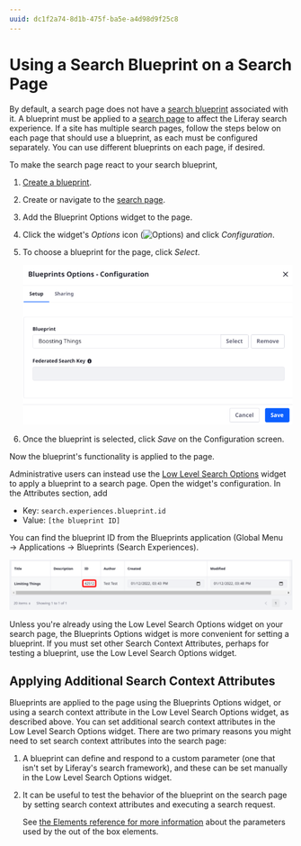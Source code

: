 ```yaml
---
uuid: dc1f2a74-8d1b-475f-ba5e-a4d98d9f25c8
---
```

# Using a Search Blueprint on a Search Page

By default, a search page does not have a [search blueprint](./understanding-search-blueprints.md) associated with it. A blueprint must be applied to a [search page](../../../search-pages-and-widgets/working-with-search-pages.md) to affect the Liferay search experience. If a site has multiple search pages, follow the steps below on each page that should use a blueprint, as each must be configured separately. You can use different blueprints on each page, if desired.

To make the search page react to your search blueprint,

1. [Create a blueprint](./creating-and-managing-search-blueprints.md).
1. Create or navigate to the [search page](../../../search-pages-and-widgets/working-with-search-pages.md).
1. Add the Blueprint Options widget to the page. 
1. Click the widget's _Options_ icon (![Options](../../../../images/icon-app-options.png)) and click *Configuration*.
1. To choose a blueprint for the page, click _Select_.

   ![Select a blueprint for use on the page.](./using-a-search-blueprint-on-a-search-page/images/02.png)

1. Once the blueprint is selected, click _Save_ on the Configuration screen.

Now the blueprint's functionality is applied to the page.

Administrative users can instead use the [Low Level Search Options](../../../search-pages-and-widgets/search-results/understanding-low-level-search-options.md) widget to apply a blueprint to a search page. Open the widget's configuration. In the Attributes section, add

- Key: `search.experiences.blueprint.id`
- Value: `[the blueprint ID]`

You can find the blueprint ID from the Blueprints application (Global Menu &rarr; Applications &rarr; Blueprints (Search Experiences).

![The blueprint ID is listed in the Blueprints application.](./using-a-search-blueprint-on-a-search-page/images/01.png)

Unless you're already using the Low Level Search Options widget on your search page, the Blueprints Options widget is more convenient for setting a blueprint. If you must set other Search Context Attributes, perhaps for testing a blueprint, use the Low Level Search Options widget.

## Applying Additional Search Context Attributes

Blueprints are applied to the page using the Blueprints Options widget, or using a search context attribute in the Low Level Search Options widget, as described above. You can set additional search context attributes in the Low Level Search Options widget. There are two primary reasons you might need to set search context attributes into the search page:

1. A blueprint can define and respond to a custom parameter (one that isn't set by Liferay's search framework), and these can be set manually in the Low Level Search Options widget.
1. It can be useful to test the behavior of the blueprint on the search page by setting search context attributes and executing a search request.

   See [the Elements reference for more information](./search-blueprints-elements-reference.md) about the parameters used by the out of the box elements.

<!--
Follow this example to set search context attributes into a blueprint-driven search page:

1. Create two users: name them _Acme User_ and _Other User_.
   - Acme User
      - Screen Name: `acmeuser`
      - Email Address: `acme@liferay.com`
      - First Name: `Acme`
      - Last Name: `User`
   - Other User
      - Screen Name: `otheruser`
      - Email Address: `other@liferay.com`
      - First Name: `Other`
      - Last Name: `User`
1. Create a [User Segment](../../../../site-building/personalizing-site-experience/segmentation/creating-and-managing-user-segments.md) called _Acme Users_. Drag the User attribute and add Acme User to it. Record the segment's ID. It's in the URL as the parameter `segmentsEntryId`.
1. Create an [Asset Category](../../../../content-authoring-and-management/tags-and-categories.md). Name the Vocabulary and the Category _Business_. Record the Category's ID. It's in the URL as part of the path: `category/[ID]`.
1. Create two pieces of Basic Web Content:
   - Web Content 1
      - Title: Has Business Category
      - Content: Test
      - Category: Business
   - Web Content 2
      - Title: Without Business Category
      - Content: Test
1. [Create a blueprint](./creating-and-managing-search-blueprints.md) with the following Element:
   - Element Name: Boost Contents in a Category for a User Segment
      - Asset Category ID: The _Business_ Category's ID. 
      - User Segment IDs: The ID of the _Acme Users_ User Segment.
      - Boost: 100
1. Navigate to the site's search page.
1. Add the Low Level Search Options widget to the page, and open it's configuration screen.
1. In the Attributes section, add

   - Key: `search.experiences.scope.group.id`
   - Value: `[the site ID]`

You can find the blueprint ID from the Blueprints application (Global Menu &rarr; Applications &rarr; Blueprints (Search Experiences).
-->
<!-- Example is unfinished--uncomment when finalized. -->

